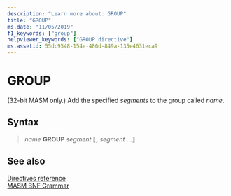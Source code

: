 ```yaml
---
description: "Learn more about: GROUP"
title: "GROUP"
ms.date: "11/05/2019"
f1_keywords: ["group"]
helpviewer_keywords: ["GROUP directive"]
ms.assetid: 55dc9548-154e-486d-849a-135e4631eca9
---
```

# GROUP

(32-bit MASM only.) Add the specified *segments* to the group called *name*.

## Syntax

> *name* **GROUP** *segment* ⟦__,__ *segment* ...⟧

## See also

[Directives reference](directives-reference.md)\
[MASM BNF Grammar](masm-bnf-grammar.md)
